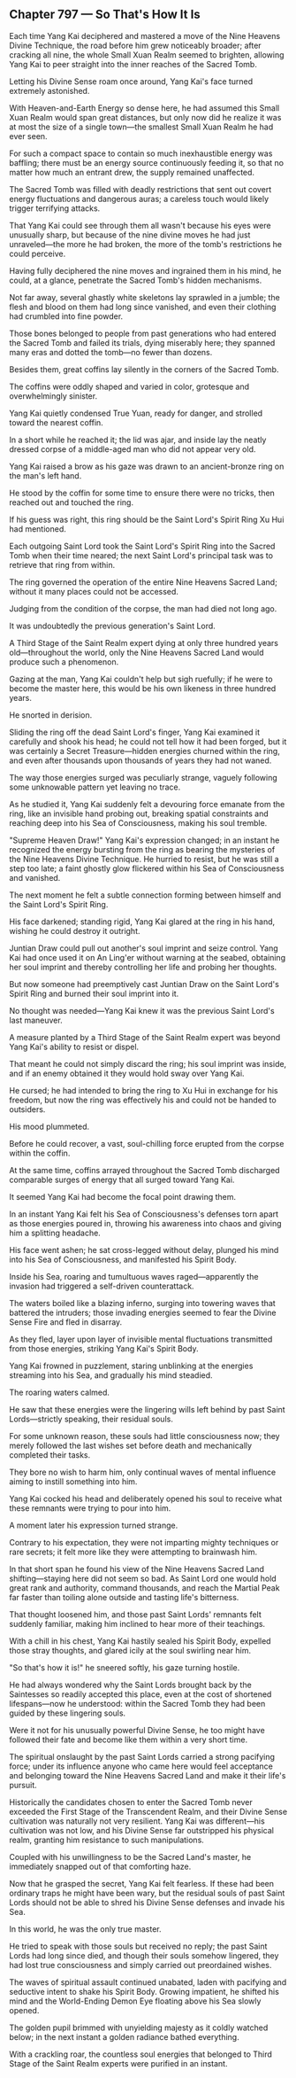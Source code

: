 ## Chapter 797 — So That's How It Is

Each time Yang Kai deciphered and mastered a move of the Nine Heavens Divine Technique, the road before him grew noticeably broader; after cracking all nine, the whole Small Xuan Realm seemed to brighten, allowing Yang Kai to peer straight into the inner reaches of the Sacred Tomb.

Letting his Divine Sense roam once around, Yang Kai's face turned extremely astonished.

With Heaven-and-Earth Energy so dense here, he had assumed this Small Xuan Realm would span great distances, but only now did he realize it was at most the size of a single town—the smallest Small Xuan Realm he had ever seen.

For such a compact space to contain so much inexhaustible energy was baffling; there must be an energy source continuously feeding it, so that no matter how much an entrant drew, the supply remained unaffected.

The Sacred Tomb was filled with deadly restrictions that sent out covert energy fluctuations and dangerous auras; a careless touch would likely trigger terrifying attacks.

That Yang Kai could see through them all wasn't because his eyes were unusually sharp, but because of the nine divine moves he had just unraveled—the more he had broken, the more of the tomb's restrictions he could perceive.

Having fully deciphered the nine moves and ingrained them in his mind, he could, at a glance, penetrate the Sacred Tomb's hidden mechanisms.

Not far away, several ghastly white skeletons lay sprawled in a jumble; the flesh and blood on them had long since vanished, and even their clothing had crumbled into fine powder.

Those bones belonged to people from past generations who had entered the Sacred Tomb and failed its trials, dying miserably here; they spanned many eras and dotted the tomb—no fewer than dozens.

Besides them, great coffins lay silently in the corners of the Sacred Tomb.

The coffins were oddly shaped and varied in color, grotesque and overwhelmingly sinister.

Yang Kai quietly condensed True Yuan, ready for danger, and strolled toward the nearest coffin.

In a short while he reached it; the lid was ajar, and inside lay the neatly dressed corpse of a middle-aged man who did not appear very old.

Yang Kai raised a brow as his gaze was drawn to an ancient-bronze ring on the man's left hand.

He stood by the coffin for some time to ensure there were no tricks, then reached out and touched the ring.

If his guess was right, this ring should be the Saint Lord's Spirit Ring Xu Hui had mentioned.

Each outgoing Saint Lord took the Saint Lord's Spirit Ring into the Sacred Tomb when their time neared; the next Saint Lord's principal task was to retrieve that ring from within.

The ring governed the operation of the entire Nine Heavens Sacred Land; without it many places could not be accessed.

Judging from the condition of the corpse, the man had died not long ago.

It was undoubtedly the previous generation's Saint Lord.

A Third Stage of the Saint Realm expert dying at only three hundred years old—throughout the world, only the Nine Heavens Sacred Land would produce such a phenomenon.

Gazing at the man, Yang Kai couldn't help but sigh ruefully; if he were to become the master here, this would be his own likeness in three hundred years.

He snorted in derision.

Sliding the ring off the dead Saint Lord's finger, Yang Kai examined it carefully and shook his head; he could not tell how it had been forged, but it was certainly a Secret Treasure—hidden energies churned within the ring, and even after thousands upon thousands of years they had not waned.

The way those energies surged was peculiarly strange, vaguely following some unknowable pattern yet leaving no trace.

As he studied it, Yang Kai suddenly felt a devouring force emanate from the ring, like an invisible hand probing out, breaking spatial constraints and reaching deep into his Sea of Consciousness, making his soul tremble.

"Supreme Heaven Draw!" Yang Kai's expression changed; in an instant he recognized the energy bursting from the ring as bearing the mysteries of the Nine Heavens Divine Technique. He hurried to resist, but he was still a step too late; a faint ghostly glow flickered within his Sea of Consciousness and vanished.

The next moment he felt a subtle connection forming between himself and the Saint Lord's Spirit Ring.

His face darkened; standing rigid, Yang Kai glared at the ring in his hand, wishing he could destroy it outright.

Juntian Draw could pull out another's soul imprint and seize control. Yang Kai had once used it on An Ling'er without warning at the seabed, obtaining her soul imprint and thereby controlling her life and probing her thoughts.

But now someone had preemptively cast Juntian Draw on the Saint Lord's Spirit Ring and burned their soul imprint into it.

No thought was needed—Yang Kai knew it was the previous Saint Lord's last maneuver.

A measure planted by a Third Stage of the Saint Realm expert was beyond Yang Kai's ability to resist or dispel.

That meant he could not simply discard the ring; his soul imprint was inside, and if an enemy obtained it they would hold sway over Yang Kai.

He cursed; he had intended to bring the ring to Xu Hui in exchange for his freedom, but now the ring was effectively his and could not be handed to outsiders.

His mood plummeted.

Before he could recover, a vast, soul-chilling force erupted from the corpse within the coffin.

At the same time, coffins arrayed throughout the Sacred Tomb discharged comparable surges of energy that all surged toward Yang Kai.

It seemed Yang Kai had become the focal point drawing them.

In an instant Yang Kai felt his Sea of Consciousness's defenses torn apart as those energies poured in, throwing his awareness into chaos and giving him a splitting headache.

His face went ashen; he sat cross-legged without delay, plunged his mind into his Sea of Consciousness, and manifested his Spirit Body.

Inside his Sea, roaring and tumultuous waves raged—apparently the invasion had triggered a self-driven counterattack.

The waters boiled like a blazing inferno, surging into towering waves that battered the intruders; those invading energies seemed to fear the Divine Sense Fire and fled in disarray.

As they fled, layer upon layer of invisible mental fluctuations transmitted from those energies, striking Yang Kai's Spirit Body.

Yang Kai frowned in puzzlement, staring unblinking at the energies streaming into his Sea, and gradually his mind steadied.

The roaring waters calmed.

He saw that these energies were the lingering wills left behind by past Saint Lords—strictly speaking, their residual souls.

For some unknown reason, these souls had little consciousness now; they merely followed the last wishes set before death and mechanically completed their tasks.

They bore no wish to harm him, only continual waves of mental influence aiming to instill something into him.

Yang Kai cocked his head and deliberately opened his soul to receive what these remnants were trying to pour into him.

A moment later his expression turned strange.

Contrary to his expectation, they were not imparting mighty techniques or rare secrets; it felt more like they were attempting to brainwash him.

In that short span he found his view of the Nine Heavens Sacred Land shifting—staying here did not seem so bad. As Saint Lord one would hold great rank and authority, command thousands, and reach the Martial Peak far faster than toiling alone outside and tasting life's bitterness.

That thought loosened him, and those past Saint Lords' remnants felt suddenly familiar, making him inclined to hear more of their teachings.

With a chill in his chest, Yang Kai hastily sealed his Spirit Body, expelled those stray thoughts, and glared icily at the soul swirling near him.

"So that's how it is!" he sneered softly, his gaze turning hostile.

He had always wondered why the Saint Lords brought back by the Saintesses so readily accepted this place, even at the cost of shortened lifespans—now he understood: within the Sacred Tomb they had been guided by these lingering souls.

Were it not for his unusually powerful Divine Sense, he too might have followed their fate and become like them within a very short time.

The spiritual onslaught by the past Saint Lords carried a strong pacifying force; under its influence anyone who came here would feel acceptance and belonging toward the Nine Heavens Sacred Land and make it their life's pursuit.

Historically the candidates chosen to enter the Sacred Tomb never exceeded the First Stage of the Transcendent Realm, and their Divine Sense cultivation was naturally not very resilient. Yang Kai was different—his cultivation was not low, and his Divine Sense far outstripped his physical realm, granting him resistance to such manipulations.

Coupled with his unwillingness to be the Sacred Land's master, he immediately snapped out of that comforting haze.

Now that he grasped the secret, Yang Kai felt fearless. If these had been ordinary traps he might have been wary, but the residual souls of past Saint Lords should not be able to shred his Divine Sense defenses and invade his Sea.

In this world, he was the only true master.

He tried to speak with those souls but received no reply; the past Saint Lords had long since died, and though their souls somehow lingered, they had lost true consciousness and simply carried out preordained wishes.

The waves of spiritual assault continued unabated, laden with pacifying and seductive intent to shake his Spirit Body. Growing impatient, he shifted his mind and the World-Ending Demon Eye floating above his Sea slowly opened.

The golden pupil brimmed with unyielding majesty as it coldly watched below; in the next instant a golden radiance bathed everything.

With a crackling roar, the countless soul energies that belonged to Third Stage of the Saint Realm experts were purified in an instant.
